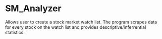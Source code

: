 # SM_Analyzer
Allows user to create a stock market watch list. The program scrapes data for every stock on the watch list and provides descriptive/inferrential statistics.
